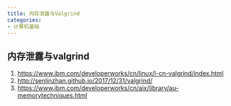 ```yaml
---
title: 内存泄露与Valgrind
categories: 
- 计算机基础
---
```


## 内存泄露与valgrind

1. https://www.ibm.com/developerworks/cn/linux/l-cn-valgrind/index.html
2. http://senlinzhan.github.io/2017/12/31/valgrind/
3. https://www.ibm.com/developerworks/cn/aix/library/au-memorytechniques.html